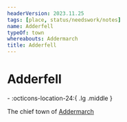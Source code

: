 ```yaml
---
headerVersion: 2023.11.25
tags: [place, status/needswork/notes]
name: Adderfell
typeOf: town
whereabouts: Addermarch
title: Adderfell
---
```

# Adderfell
<div class="grid cards ext-narrow-margin ext-one-column" markdown>
-    :octicons-location-24:{ .lg .middle }   
</div>


The chief town of [Addermarch](<./addermarch.md>)
